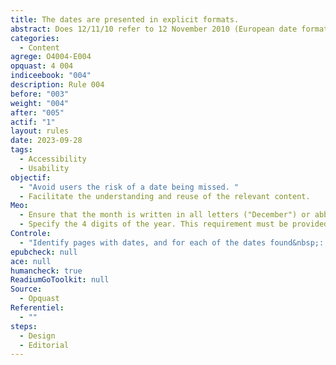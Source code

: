 ```yaml
---
title: The dates are presented in explicit formats.
abstract: Does 12/11/10 refer to 12 November 2010 (European date format) or 11 December 2010 (American format)&nbsp;? Make sure your users never have to ask this question.
categories:
  - Content
agrege: O4004-E004
opquast: 4 004
indiceebook: "004"
description: Rule 004
before: "003"
weight: "004"
after: "005"
actif: "1"
layout: rules
date: 2023-09-28
tags:
  - Accessibility
  - Usability
objectif:
  - "Avoid users the risk of a date being missed. "
  - Facilitate the understanding and reuse of the relevant content.
Meo:
  - Ensure that the month is written in all letters ("December") or abbreviated ("December"). »), but not in number format.
  - Specify the 4 digits of the year. This requirement must be provided in the content management systems or the date is automated.
Controle:
  - "Identify pages with dates, and for each of the dates found&nbsp;: <ul><li>check that the month is not specified in a number format, but in letter (complete or sheltered);</li><li>check that the year is indicated on four digits and not two.</li></ul>"
epubcheck: null
ace: null
humancheck: true
ReadiumGoToolkit: null
Source:
  - Opquast
Referentiel:
  - ""
steps:
  - Design
  - Editorial
---
```


<!--  Les dates à saisir par les lectrices et lecteurs final dans les formulaires ne sont pas concernées par cette bonne pratique&nbsp;: leur format, quel qu'il soit, est considéré comme suffisamment explicite, dès lors que la saisie s’effectue via un datepicker ou bien manuellement mais avec une indication du format attendu (du type JJ/MM/AA). -->